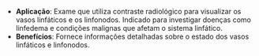 - **Aplicação**: Exame que utiliza contraste radiológico para visualizar os vasos linfáticos e os linfonodos. Indicado para investigar doenças como linfedema e condições malignas que afetam o sistema linfático.
- **Benefícios**: Fornece informações detalhadas sobre o estado dos vasos linfáticos e linfonodos.